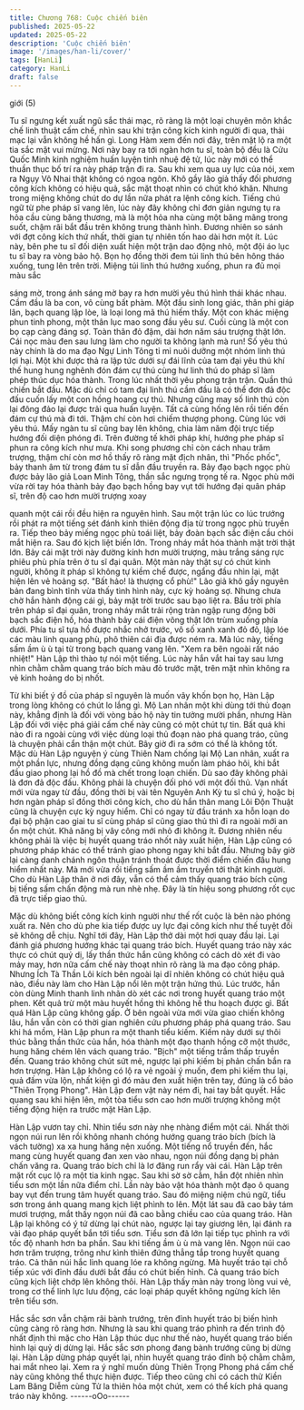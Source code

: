 ```yaml
---
title: Chương 768: Cuộc chiến biên
published: 2025-05-22
updated: 2025-05-22
description: 'Cuộc chiến biên'
image: '/images/han-li/cover/'
tags: [HanLi]
category: HanLi
draft: false
---
```


giới (5)

Tu sĩ ngưng kết xuất ngũ sắc thái mạc, rõ ràng là một loại chuyên
môn khắc chế linh thuật cấm chế, nhìn sau khi trận công kích kinh
người đi qua, thải mạc lại vẫn không hề hấn gì.
Long Hàm xem đến nơi đây, trên mặt lộ ra một tia sắc mặt vui
mừng.
Nơi này bay ra tới ngàn hơn tu sĩ, toàn bộ đều là Cửu Quốc Minh
kinh nghiệm huấn luyện tinh nhuệ đệ tử, lúc này mới có thể thuần
thục bố trí ra này pháp trận đi ra.
Sau khi xem qua uy lực của nói, xem ra Ngụy Vô Nhai thật không
có ngoa ngôn.
Khô gầy lão giả thấy đối phương công kích không có hiệu quả,
sắc mặt thoạt nhìn có chút khó khăn. Nhưng trong miệng không
chút do dự lần nữa phát ra lệnh công kích.
Tiếng chú ngữ từ phe pháp sĩ vang lên, lúc này đây không chỉ
đơn giản ngưng tụ ra hỏa cầu cùng băng thương, mà là một hỏa
nha cùng một băng mãng trong suốt, chậm rãi bắt đầu trên không
trung thành hình.
Đương nhiên so sánh với đợt công kích thứ nhất, thời gian tự
nhiên tốn hao dài hơn một ít.
Lúc này, bên phe tu sĩ đối diện xuất hiện một trận dao động nhỏ,
một đội áo lục tu sĩ bay ra vòng bảo hộ.
Bọn họ đồng thời đem túi linh thú bên hông tháo xuống, tung lên
trên trời. Miệng túi linh thú hướng xuống, phun ra đủ mọi màu sắc

sáng mờ, trong ánh sáng mờ bay ra hơn mười yêu thú hình thái
khác nhau.
Cầm đầu là ba con, vô cùng bất phàm.
Một đầu sinh long giác, thân phi giáp lân, bạch quang lập lòe, là
loại long mã thú hiếm thấy. Một con khác miệng phun tinh phong,
một thân lục mao song đầu yêu sư.
Cuối cùng là một con bọ cạp càng đáng sợ. Toàn thân đỏ đậm,
dài hơn năm sáu trượng thật lớn. Cái nọc màu đen sau lưng làm
cho người ta không lạnh mà run!
Số yêu thú này chính là do ma đạo Ngự Linh Tông tỉ mỉ nuôi
dưỡng một nhóm linh thú lợi hại. Một khi được thả ra lập tức dưới
sự đái lĩnh của tam đại yêu thú khí thế hung hung nghênh đón
đám cự thú cùng hư linh thú do pháp sĩ làm phép thúc dục hóa
thành.
Trong lúc nhất thời yêu phong trận trận. Quần thú chiến bắt đầu.
Mặc dù chỉ có tam đại linh thú cầm đầu là có thể đơn đả độc đấu
cuốn lấy một con hồng hoang cự thú. Nhưng cũng may số linh thú
còn lại đông đảo lại được trải qua huấn luyện. Tất cả cùng hống
lên rồi tiến đến đám cự thú mà đi tới. Thậm chí còn hơi chiếm
thượng phong.
Cùng lúc với yêu thú. Mấy ngàn tu sĩ cũng bay lên không, chia
làm năm đội trực tiếp hướng đối diện phóng đi. Trên đường tế
khởi pháp khí, hướng phe pháp sĩ phun ra công kích như mưa.
Khi song phương chỉ còn cách nhau trăm trượng, thậm chí còn
mơ hồ thấy rõ ràng mặt địch nhân, thì "Phốc phốc", bảy thanh âm
từ trong đám tu sĩ dẫn đầu truyền ra.
Bảy đạo bạch ngọc phù được bảy lão giả Loan Minh Tông, thần
sắc ngưng trọng tế ra.
Ngọc phù mới vừa rời tay hóa thành bảy đạo bạch hồng bay vụt
tới hướng đại quân pháp sĩ, trên độ cao hơn mười trượng xoay

quanh một cái rồi đều hiện ra nguyên hình.
Sau một trận lúc co lúc trướng rồi phát ra một tiếng sét đánh kinh
thiên động địa từ trong ngọc phù truyền ra.
Tiếp theo bảy miếng ngọc phù toái liệt, bảy đoàn bạch sắc điện
cầu chói mắt hiện ra.
Sau đó kịch liệt biến lớn.
Trong nháy mắt hóa thành mặt trời thật lớn.
Bảy cái mặt trời này đường kính hơn mười trượng, màu trắng
sáng rực phiêu phù phía trên ở tu sĩ đại quân.
Một màn này thật sự có chút kinh người, không ít pháp sĩ không
tự kiềm chế được, ngẩng đầu nhìn lại, mặt hiện lên vẻ hoảng sợ.
"Bất hảo! là thượng cổ phù!"
Lão giả khô gầy nguyên bản đang bình tĩnh vừa thấy tình hình
này, cực kỳ hoảng sợ.
Nhưng chưa chờ hắn hành động cái gì, bảy mặt trời trước sau
bạo liệt ra.
Bầu trời phía trên pháp sĩ đại quân, trong nháy mắt trải rộng tràn
ngập rung động bởi bạch sắc điện hồ, hóa thành bảy cái điện
võng thật lớn trùm xuống phía dưới.
Phía tu sĩ tựa hồ được nhắc nhở trước, vô số xanh xanh đỏ đỏ,
lập lóe các màu linh quang phù, phô thiên cái địa được ném ra.
Mà lúc này, tiếng sấm ầm ù ù tại từ trong bạch quang vang lên.
"Xem ra bên ngoài rất náo nhiệt!" Hàn Lập thì thào tự nói một
tiếng. Lúc này hắn vắt hai tay sau lưng nhìn chằm chằm quang
tráo bích màu đỏ trước mặt, trên mặt nhìn không ra vẻ kinh hoảng
do bị nhốt.

Từ khi biết ý đồ của pháp sĩ nguyên là muốn vây khốn bọn họ,
Hàn Lập trong lòng không có chút lo lắng gì.
Mộ Lan nhân một khi dùng tới thủ đoạn này, khẳng định là đối với
vòng bảo hộ này tin tưởng mười phần, nhưng Hàn Lập đối với
việc phá giải cấm chế này cũng có một chút tự tin.
Bất quá khi nào đi ra ngoài cùng với việc dùng loại thủ đoạn nào
phá quang tráo, cũng là chuyện phải cẩn thận một chút.
Bây giờ đi ra sớm có thể là không tốt.
Mặc dù Hàn Lập nguyện ý cùng Thiên Nam chống lại Mộ Lan
nhân, xuất ra một phần lực, nhưng đồng dạng cũng không muốn
làm pháo hôi, khi bắt đầu giao phong lại hồ đồ mà chết trong loạn
chiến.
Dù sao đây không phải là đơn đả độc đấu. Không phải là chuyện
đối phó với một đối thủ.
Vạn nhất mới vừa ngay từ đầu, đồng thời bị vài tên Nguyên Anh
Kỳ tu sĩ chú ý, hoặc bị hơn ngàn pháp sĩ đồng thời công kích, cho
dù hắn thân mang Lôi Độn Thuật cũng là chuyện cực kỳ nguy
hiểm.
Chỉ có ngay từ đầu tránh xa hỗn loạn do đại bộ phận cao giai tu sĩ
cùng pháp sĩ cũng giao thủ thì đi ra ngoài mới an ổn một chút.
Khả năng bị vây công mới nhỏ đi không ít.
Đương nhiên nếu không phải là việc bị huyết quang tráo nhốt này
xuất hiện, Hàn Lập cũng có phương pháp khác có thể tránh giao
phong ngay khi bắt đầu.
Nhưng bây giờ lại càng danh chánh ngôn thuận tránh thoát được
thời điểm chiến đấu hung hiểm nhất này.
Mà mới vừa rồi tiếng sấm ầm ầm truyền tới thật kinh người. Cho
dù Hàn Lập thân ở nơi đây, vẫn có thể cảm thấy quang tráo bích
cũng bị tiếng sấm chấn động mà run nhè nhẹ. Đây là tín hiệu
song phương rốt cục đã trực tiếp giao thủ.

Mặc dù không biết công kích kinh người như thế rốt cuộc là bên
nào phóng xuất ra. Nên cho dù phe kia tiếp được uy lực đại công
kích như thế tuyệt đối sẽ không dễ chịu.
Nghĩ tới đây, Hàn Lập thở dài một hơi quay đầu lại. Lại đánh giá
phương hướng khác tại quang tráo bích.
Huyết quang tráo này xác thực có chút quỷ dị, lấy thần thức hắn
cũng không có cách dò xét đi vào mảy may, hơn nữa cấm chế
này thoạt nhìn rõ ràng là ma đạo công pháp. Nhưng Ích Tà Thần
Lôi kích bên ngoài lại dĩ nhiên không có chút hiệu quả nào, điều
này làm cho Hàn Lập nổi lên một trận hứng thú.
Lúc trước, hắn còn dùng Minh thanh linh nhãn dò xét các nơi
trong huyết quang tráo một phen.
Kết quả trừ một màu huyết hồng thì không hề thu hoạch được gì.
Bất quá Hàn Lập cũng không gấp. Ở bên ngoài vừa mới vừa giao
chiến không lâu, hắn vẫn còn có thời gian nghiên cứu phương
pháp phá quang tráo.
Sau khi há mồm, Hàn Lập phun ra một thanh tiểu kiếm.
Kiếm này dưới sự thôi thúc bằng thần thức của hắn, hóa thành
một đạo thanh hồng cỡ một thước, hung hăng chém lên vách
quang tráo.
"Bịch" một tiếng trầm thấp truyền đến. Quang tráo không chút sứt
mẻ, ngược lại phi kiếm bị phản chấn bắn ra hơn trượng.
Hàn Lập không có lộ ra vẻ ngoài ý muốn, đem phi kiếm thu lại,
quả đấm vừa lộn, nhất kiện gì đó màu đen xuất hiện trên tay,
đúng là cổ bảo "Thiên Trọng Phong".
Hàn Lập đem vật này ném đi, hai tay bắt quyết.
Hắc quang sau khi hiện lên, một tòa tiểu sơn cao hơn mười
trượng không một tiếng động hiện ra trước mặt Hàn Lập.

Hàn Lập vươn tay chỉ. Nhìn tiểu sơn này nhẹ nhàng điểm một cái.
Nhất thời ngọn núi run lên rồi không nhanh chóng hướng quang
tráo bích (bích là vách tường) xa xa hung hăng nện xuống.
Một tiếng nổ truyền đến, hắc mang cùng huyết quang đan xen
vào nhau, ngọn núi đồng dạng bị phản chấn văng ra. Quang tráo
bích chỉ là lơ đãng run rẩy vài cái.
Hàn Lập trên mặt rốt cục lộ ra một tia kinh ngạc.
Sau khi sờ sờ cằm, hắn đột nhiên nhìn tiểu sơn một lần nữa điểm
chỉ.
Lần này bảo vật hóa thành một đạo ô quang bay vụt đến trung
tâm huyết quang tráo.
Sau đó miệng niệm chú ngữ, tiểu sơn trong ánh quang mang kịch
liệt phình to lên. Một lát sau đã cao bảy tám mươi trượng, mắt
thấy ngọn núi đã cao bằng chiều cao của quang tráo.
Hàn Lập lại không có ý tứ dừng lại chút nào, ngược lại tay giương
lên, lại đánh ra vài đạo pháp quyết bắn tới tiểu sơn.
Tiểu sơn đã lớn lại tiếp tục phình ra với tốc độ nhanh hơn ba
phần.
Sau khi tiếng ầm ù ù mà vang lên. Ngọn núi cao hơn trăm trượng,
trông như kình thiên đứng thẳng tắp trong huyết quang tráo. Cả
thân núi hắc linh quang lóe ra không ngừng.
Mà huyết tráo tại chỗ tiếp xúc với đỉnh đầu dưới bắt đầu có chút
biến hình.
Cả quang tráo bích cũng kịch liệt chớp lên không thôi.
Hàn Lập thấy màn này trong lòng vui vẻ, trong cơ thể linh lực lưu
động, các loại pháp quyết không ngừng kích lên trên tiểu sơn.

Hắc sắc sơn vẫn chậm rãi bành trướng, trên đỉnh huyết tráo bị
biến hình cũng càng rõ ràng hơn.
Nhưng là sau khi quang tráo phình ra đến trình độ nhất định thì
mặc cho Hàn Lập thúc dục như thế nào, huyết quang tráo biến
hình lại quỷ dị dừng lại. Hắc sắc sơn phong đang bành trướng
cũng bị dừng lại.
Hàn Lập dừng pháp quyết lại, nhìn huyết quang tráo đỉnh bộ
chằm chằm, hai mắt nheo lại.
Xem ra ý nghĩ muốn dùng Thiên Trọng Phong phá cấm chế này
cũng không thể thực hiện được. Tiếp theo cũng chỉ có cách thử
Kiền Lam Băng Diễm cùng Tử la thiên hỏa một chút, xem có thể
kích phá quang tráo này không.
------oOo------
